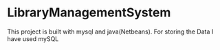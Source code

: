 # LibraryManagementSystem
This project is built with mysql and java(Netbeans).
For storing the Data I have used mySQL
